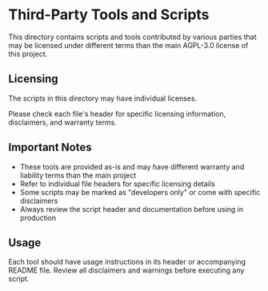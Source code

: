 # Third-Party Tools and Scripts

This directory contains scripts and tools contributed by various parties that may
be licensed under different terms than the main AGPL-3.0 license of this project.

## Licensing

The scripts in this directory may have individual licenses.

Please check each file's header for specific licensing information, disclaimers,
and warranty terms.

## Important Notes

- These tools are provided as-is and may have different warranty and liability
  terms than the main project
- Refer to individual file headers for specific licensing details
- Some scripts may be marked as "developers only" or come with specific disclaimers
- Always review the script header and documentation before using in production

## Usage

Each tool should have usage instructions in its header or accompanying README file.
Review all disclaimers and warnings before executing any script.
